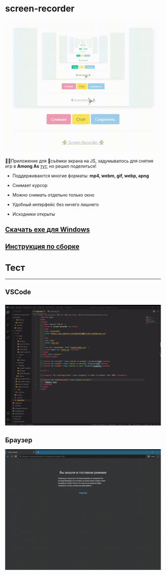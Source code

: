 # screen-recorder

![screen-recorder test](https://raw.githubusercontent.com/htmlcssphpjs/screen-recorder/main/.github/test.gif)

👨‍💻Приложение для 🎥съёмки экрана на JS, задумывалось для снятия игр в **Among As** [тут](https://zen.yandex.ru/id/5e91a7870a471779a8542fe9), но решил поделиться!

 + Поддерживаются многие форматы: **mp4, webm, gif, webp, apng**
 
 + Снимает курсор
 
 + Можно снимать отдельно только окно
 
 + Удобный интерфейс без ничего лишнего
 
 + Исходники открыты

## [Скачать exe для Windows](https://github.com/htmlcssphpjs/screen-recorder/releases/tag/%231)

## [Инструкция по сборке](https://github.com/htmlcssphpjs/screen-recorder/blob/main/use.md)

# Тест
-----------
## VSCode
![VS Code](https://raw.githubusercontent.com/htmlcssphpjs/screen-recorder/main/.github/vscode.gif)
-----------
## Браузер
![Браузер](https://raw.githubusercontent.com/htmlcssphpjs/screen-recorder/main/.github/browser.gif)

